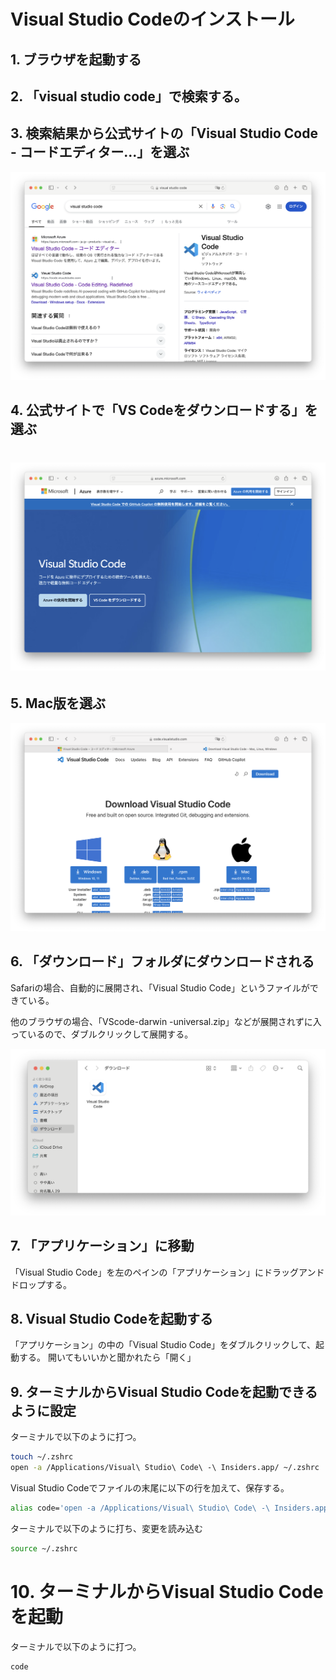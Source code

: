 # ​​Visual Studio Codeのインストール

## 1. ブラウザを起動する

## 2. 「visual studio code」で検索する。

## 3. 検索結果から公式サイトの「Visual Studio Code - コードエディター...」を選ぶ

![](../images/05-01-macos.png)

## 4. 公式サイトで「VS Codeをダウンロードする」を選ぶ

# ![](../images/05-02-macos.png)

## 5. Mac版を選ぶ

![](../images/05-03-macos.png)

## 6. 「ダウンロード」フォルダにダウンロードされる

Safariの場合、自動的に展開され、「Visual Studio Code」というファイルができている。

他のブラウザの場合、「VScode-darwin -universal.zip」などが展開されずに入っているので、ダブルクリックして展開する。

![](../images/05-04-macos.png)


## 7. 「アプリケーション」に移動
「Visual Studio Code」を左のペインの「アプリケーション」にドラッグアンドドロップする。

## 8. Visual Studio Codeを起動する
「アプリケーション」の中の「Visual Studio Code」をダブルクリックして、起動する。
開いてもいいかと聞かれたら「開く」

## 9. ターミナルからVisual Studio Codeを起動できるように設定
ターミナルで以下のように打つ。

```sh
touch ~/.zshrc
open -a /Applications/Visual\ Studio\ Code\ -\ Insiders.app/ ~/.zshrc
```

Visual Studio Codeでファイルの末尾に以下の行を加えて、保存する。
```sh
alias code='open -a /Applications/Visual\ Studio\ Code\ -\ Insiders.app/'
```

ターミナルで以下のように打ち、変更を読み込む
```sh
source ~/.zshrc
```

# 10. ターミナルからVisual Studio Codeを起動

ターミナルで以下のように打つ。

```sh
code
```
